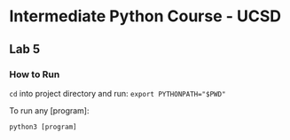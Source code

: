 # Intermediate Python Course - UCSD

## Lab 5

### How to Run

`cd` into project directory and run: `export PYTHONPATH="$PWD"`

To run any [program]:

`python3 [program]`
